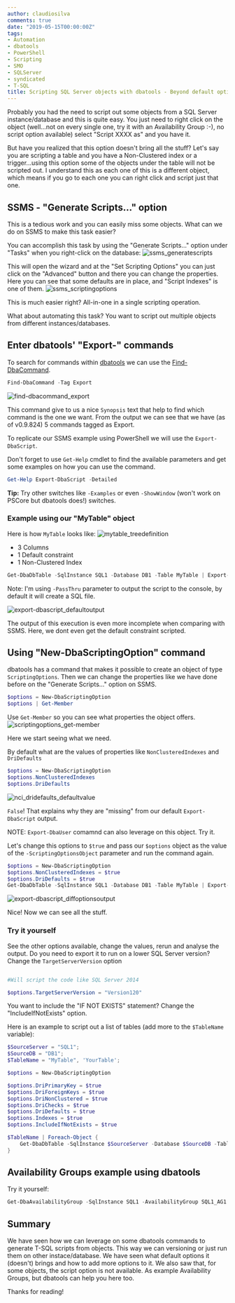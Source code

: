 ```yaml
---
author: claudiosilva
comments: true
date: "2019-05-15T00:00:00Z"
tags:
- Automation
- dbatools
- PowerShell
- Scripting
- SMO
- SQLServer
- syndicated
- T-SQL
title: Scripting SQL Server objects with dbatools - Beyond default options
---
```

Probably you had the need to script out some objects from a SQL Server instance/database and this is quite easy. You just need to right click on the object (well...not on every single one, try it with an Availability Group :-), no script option available) select "Script XXXX as" and you have it.

But have you realized that this option doesn't bring all the stuff?
Let's say you are scripting a table and you have a Non-Clustered index or a trigger...using this option some of the objects under the table will not be scripted out. I understand this as each one of this is a different object, which means if you go to each one you can right click and script just that one.

## SSMS - "Generate Scripts..." option

This is a tedious work and you can easily miss some objects. What can we do on SSMS to make this task easier?

You can accomplish this task by using the "Generate Scripts..." option under "Tasks" when you right-click on the database:
![ssms_generatescripts](/img/2019/05/ssms_generatescripts.png)

This will open the wizard and at the "Set Scripting Options" you can just click on the "Advanced" button and there you can change the properties.
Here you can see that some defaults are in place, and "Script Indexes" is one of them.
![ssms_scriptingoptions](/img/2019/05/ssms_scriptingoptions.png)

This is much easier right? All-in-one in a single scripting operation.

What about automating this task? You want to script out multiple objects from different instances/databases.

## Enter dbatools' "Export-" commands

To search for commands within [dbatools](https://dbatools.io) we can use the [Find-DbaCommand](https://docs.dbatools.io/#Find-DbaCommand).

``` powershell
Find-DbaCommand -Tag Export
```

![find-dbacommand_export](/img/2019/05/find-dbacommand_export.png)

This command give to us a nice `Synopsis` text that help to find which command is the one we want. From the output we can see that we have (as of v0.9.824) 5 commands tagged as Export.

To replicate our SSMS example using PowerShell we will use the `Export-DbaScript`.

Don't forget to use `Get-Help` cmdlet to find the available parameters and get some examples on how you can use the command.

``` powershell
Get-Help Export-DbaScript -Detailed
```

**Tip:** Try other switches like `-Examples` or even `-ShowWindow` (won't work on PSCore but dbatools does!) switches.

### Example using our "MyTable" object

Here is how `MyTable` looks like:
![mytable_treedefinition](/img/2019/05/mytable_treedefinition.png)

* 3 Columns
* 1 Default constraint
* 1 Non-Clustered Index

``` powershell
Get-DbaDbTable -SqlInstance SQL1 -Database DB1 -Table MyTable | Export-DbaScript -Passthru
```

Note: I'm using `-PassThru` parameter to output the script to the console, by default it will create a SQL file.

![export-dbascript_defaultoutput](/img/2019/05/export-dbascript_defaultoutput.png)

The output of this execution is even more incomplete when comparing with SSMS. Here, we dont even get the default constraint scripted.

## Using "New-DbaScriptingOption" command

dbatools has a command that makes it possible to create an object of type `ScriptingOptions`.
Then we can change the properties like we have done before on the "Generate Scripts..." option on SSMS.

``` powershell
$options = New-DbaScriptingOption
$options | Get-Member
```

Use `Get-Member` so you can see what properties the object offers.
![scriptingoptions_get-member](/img/2019/05/scriptingoptions_get-member.png)

Here we start seeing what we need.

By default what are the values of properties like `NonClusteredIndexes` and `DriDefaults`

``` powershell
$options = New-DbaScriptingOption
$options.NonClusteredIndexes
$options.DriDefaults
```

![nci_dridefaults_defaultvalue](/img/2019/05/nci_dridefaults_defaultvalue.png)

`False`! That explains why they are "missing" from our default `Export-DbaScript` output.

NOTE: `Export-DbaUser` comamnd can also leverage on this object. Try it.

Let's change this options to `$true` and pass our `$options` object as the value of the `-ScriptingOptionsObject` parameter and run the command again.

``` powershell
$options = New-DbaScriptingOption
$options.NonClusteredIndexes = $true
$options.DriDefaults = $true
Get-DbaDbTable -SqlInstance SQL1 -Database DB1 -Table MyTable | Export-DbaScript -Passthru -ScriptingOptionsObject $options
```

![export-dbascript_diffoptionsoutput](/img/2019/05/export-dbascript_diffoptionsoutput.png)

Nice! Now we can see all the stuff.

### Try it yourself

See the other options available, change the values, rerun and analyse the output.
Do you need to export it to run on a lower SQL Server version? Change the `TargetServerVersion` option

``` powershell

#Will script the code like SQL Server 2014

$options.TargetServerVersion = "Version120"
```

You want to include the "IF NOT EXISTS" statement? Change the "IncludeIfNotExists" option.

Here is an example to script out a list of tables (add more to the `$TableName` variable):

``` powershell
$SourceServer = "SQL1";
$SourceDB = "DB1";
$TableName = "MyTable", 'YourTable';

$options = New-DbaScriptingOption

$options.DriPrimaryKey = $true
$options.DriForeignKeys = $true
$options.DriNonClustered = $true
$options.DriChecks = $true
$options.DriDefaults = $true
$options.Indexes = $true
$options.IncludeIfNotExists = $true

$TableName | Foreach-Object {
    Get-DbaDbTable -SqlInstance $SourceServer -Database $SourceDB -Table $_ | Export-DbaScript -ScriptingOptionsObject $options -Passthru;
}
```

## Availability Groups example using dbatools

Try it yourself:

``` powershell
Get-DbaAvailabilityGroup -SqlInstance SQL1 -AvailabilityGroup SQL1_AG1 | Export-DbaScript -Passthru
```

## Summary

We have seen how we can leverage on some dbatools commands to generate T-SQL scripts from objects. This way we can versioning or just run them on other instace/database. We have seen what default options it (doesn't) brings and how to add more options to it.
We also saw that, for some objects, the script option is not available. As example Availability Groups, but dbatools can help you here too.

Thanks for reading!
